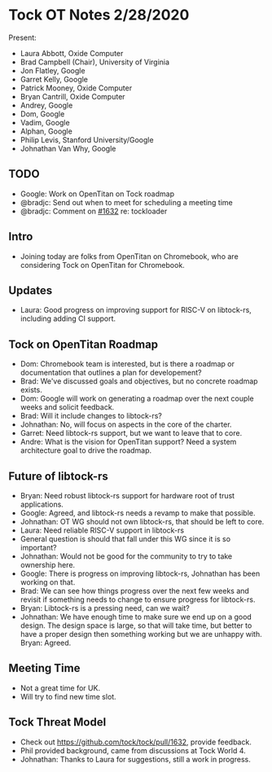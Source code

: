 # Tock OT Notes 2/28/2020

Present:
- Laura Abbott, Oxide Computer
- Brad Campbell (Chair),  University of Virginia
- Jon Flatley, Google
- Garret Kelly, Google
- Patrick Mooney, Oxide Computer
- Bryan Cantrill, Oxide Computer
- Andrey, Google
- Dom, Google
- Vadim, Google
- Alphan, Google
- Philip Levis, Stanford University/Google
- Johnathan Van Why, Google

## TODO
- Google: Work on OpenTitan on Tock roadmap
- @bradjc: Send out when to meet for scheduling a meeting time
- @bradjc: Comment on [#1632](https://github.com/tock/tock/pull/1632) re: tockloader

## Intro
- Joining today are folks from OpenTitan on Chromebook, who are considering Tock
  on OpenTitan for Chromebook.

## Updates
- Laura: Good progress on improving support for RISC-V on libtock-rs, including
  adding CI support.

## Tock on OpenTitan Roadmap
- Dom: Chromebook team is interested, but is there a roadmap or documentation
  that outlines a plan for developement?
- Brad: We've discussed goals and objectives, but no concrete roadmap exists.
- Dom: Google will work on generating a roadmap over the next couple weeks and
  solicit feedback.
- Brad: Will it include changes to libtock-rs?
- Johnathan: No, will focus on aspects in the core of the charter.
- Garret: Need libtock-rs support, but we want to leave that to core.
- Andre: What is the vision for OpenTitan support? Need a system architecture
  goal to drive the roadmap.

## Future of libtock-rs
- Bryan: Need robust libtock-rs support for hardware root of trust applications.
- Google: Agreed, and libtock-rs needs a revamp to make that possible.
- Johnathan: OT WG should not own libtock-rs, that should be left to core.
- Laura: Need reliable RISC-V support in libtock-rs
- General question is should that fall under this WG since it is so important?
- Johnathan: Would not be good for the community to try to take ownership here.
- Google: There is progress on improving libtock-rs, Johnathan has been working on that.
- Brad: We can see how things progress over the next few weeks and revisit if
  something needs to change to ensure progress for libtock-rs.
- Bryan: Libtock-rs is a pressing need, can we wait?
- Johnathan: We have enough time to make sure we end up on a good design. The
  design space is large, so that will take time, but better to have a proper
  design then something working but we are unhappy with. Bryan: Agreed.

## Meeting Time
- Not a great time for UK.
- Will try to find new time slot.

## Tock Threat Model
- Check out https://github.com/tock/tock/pull/1632, provide feedback.
- Phil provided background, came from discussions at Tock World 4.
- Johnathan: Thanks to Laura for suggestions, still a work in progress.
